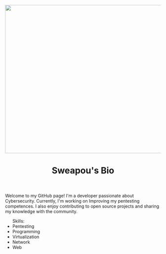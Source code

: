 <p align="center">
    <img src="https://wallpaperaccess.com/full/8351171.gif" width="720" height="480"></img>
</p>
<!DOCTYPE html>
<html>
<head>
	<meta charset="utf-8">
</head>
<body>
	<header>
		<h1>Sweapou's Bio</h1>
	</header>
	<main>
		<p>Welcome to my GitHub page! I'm a developer passionate about Cybersecurity. Currently, I'm working on Improving my pentesting competences. I also enjoy contributing to open source projects and sharing my knowledge with the community.</p>
		<ul>Skills:
            <li>Pentesting</li>
            <li>Programming</li>
            <li>Virtualization</li>
            <li>Network</li>
            <li>Web</li>
	</main>
</body>
</html>
